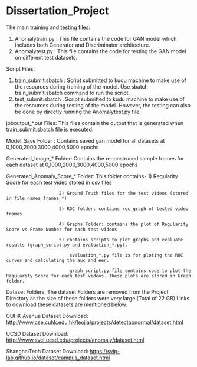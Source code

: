 # Dissertation_Project
The main training and testing files:

1) Anomalytrain.py : This file contains the code for GAN model which includes both Generator and Discriminator architecture.
2) Anomalytest.py  : This file contains the code for testing the GAN model on different test datasets.


Script Files:
1) train_submit.sbatch : Script submitted to kudu machine to make use of the resources during training of the model.
                        Use sbatch train_submit.sbatch command to run the script.
2) test_submit.sbatch : Script submitted to kudu machine to make use of the resources during testing of the model.
                        However, the testing can also be done by directly running the Anomalytest.py file.


joboutput_*.out Files: This files contain the output that is generated when train_submit.sbatch file is executed.

Model_Save Folder : Contains saved gan model for all datasets at 0,1000,2000,3000,4000,5000 epochs

Generated_Image_* Folder: Contains the reconstruced sample frames for each dataset at 0,1000,2000,3000,4000,5000 epochs

Generated_Anomaly_Score_* Folder: This folder contains-
                        1) Regularity Score for each test video stored in csv files
                        
                        2) Ground Truth files for the test videos (stored in file names frames_*)
                        
                        3) ROC folder: contains roc graph of tested video frames
                        
                        4) Graphs Folder: contains the plot of Regularity Score vs Frame Number for each test videos
                        
                        5) contains scripts to plot graphs and evaluate results (graph_script.py and evaluation_*.py). 
  
                            evaluation_*.py file is for ploting the ROC curves and calculating the auc and eer.
                            
                            graph_script.py file contains code to plot the Regularity Score for each test videos. These plots are stored in Graph folder.

Dataset Folders:
The dataset Folders are removed from the Project Directory as the size of these folders were very large (Total of 22 GB)
Links to download these datasets are mentioned below:

CUHK Avenue Dataset Download:  http://www.cse.cuhk.edu.hk/leojia/projects/detectabnormal/dataset.html

UCSD Dataset Download: 	 http://www.svcl.ucsd.edu/projects/anomaly/dataset.html

ShanghaiTech Dataset Download: https://svip-lab.github.io/dataset/campus_dataset.html
